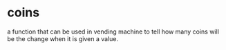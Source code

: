 # coins 

a function that can be used in vending machine to tell how many coins will be the change when it is given a value.
